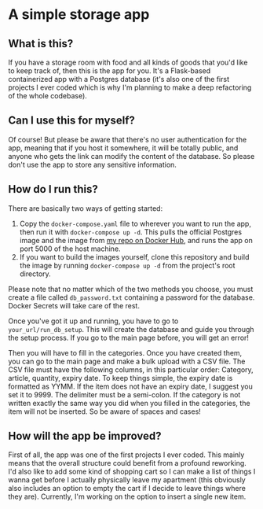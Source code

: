 # A simple storage app

## What is this?

If you have a storage room with food and all kinds of goods that you'd like to keep track of, then this is the app for you. It's a Flask-based containerized app with a Postgres database (it's also one of the first projects I ever coded which is why I'm planning to make a deep refactoring of the whole codebase). 

## Can I use this for myself?

Of course! But please be aware that there's no user authentication for the app, meaning that if you host it somewhere, it will be totally public, and anyone who gets the link can modify the content of the database. So please don't use the app to store any sensitive information. 

## How do I run this?

There are basically two ways of getting started:
1. Copy the `docker-compose.yaml` file to wherever you want to run the app, then run it with `docker-compose up -d`. This pulls the official Postgres image and the image from [my repo on Docker Hub](https://hub.docker.com/r/petterbejo/storage-app), and runs the app on port 5000 of the host machine. 
2. If you want to build the images yourself, clone this repository and build the image by running `docker-compose up -d` from the project's root directory.

Please note that no matter which of the two methods you choose, you must create a file called `db_password.txt` containing a password for the database. Docker Secrets will take care of the rest.

Once you've got it up and running, you have to go to `your_url/run_db_setup`. This will create the database and guide you through the setup process. If you go to the main page before, you will get an error!

Then you will have to fill in the categories. Once you have created them, you can go to the main page and make a bulk upload with a CSV file. The CSV file must have the following columns, in this particular order: Category, article, quantity, expiry date. To keep things simple, the expiry date is formatted as YYMM. If the item does not have an expiry date, I suggest you set it to 9999. The delimiter must be a semi-colon. If the category is not written exactly the same way you did when you filled in the categories, the item will not be inserted. So be aware of spaces and cases!

## How will the app be improved?

First of all, the app was one of the first projects I ever coded. This mainly means that the overall structure could benefit from a profound reworking. I'd also like to add some kind of shopping cart so I can make a list of things I wanna get before I actually physically leave my apartment (this obviously also includes an option to empty the cart if I decide to leave things where they are). Currently, I'm working on the option to insert a single new item.
